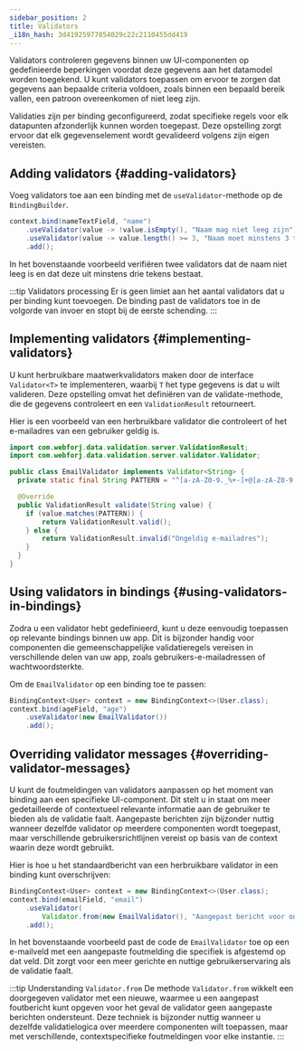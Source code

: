 ```yaml
---
sidebar_position: 2
title: Validators
_i18n_hash: 3d41925977054029c22c2110455dd419
---
```

Validators controleren gegevens binnen uw UI-componenten op gedefinieerde beperkingen voordat deze gegevens aan het datamodel worden toegekend. U kunt validators toepassen om ervoor te zorgen dat gegevens aan bepaalde criteria voldoen, zoals binnen een bepaald bereik vallen, een patroon overeenkomen of niet leeg zijn.

Validaties zijn per binding geconfigureerd, zodat specifieke regels voor elk datapunten afzonderlijk kunnen worden toegepast. Deze opstelling zorgt ervoor dat elk gegevenselement wordt gevalideerd volgens zijn eigen vereisten.

## Adding validators {#adding-validators}

Voeg validators toe aan een binding met de `useValidator`-methode op de `BindingBuilder`.

```java
context.bind(nameTextField, "name")
    .useValidator(value -> !value.isEmpty(), "Naam mag niet leeg zijn")
    .useValidator(value -> value.length() >= 3, "Naam moet minstens 3 tekens bevatten")
    .add();
```

In het bovenstaande voorbeeld verifiëren twee validators dat de naam niet leeg is en dat deze uit minstens drie tekens bestaat.

:::tip Validators processing
Er is geen limiet aan het aantal validators dat u per binding kunt toevoegen. De binding past de validators toe in de volgorde van invoer en stopt bij de eerste schending.
:::

## Implementing validators {#implementing-validators}

U kunt herbruikbare maatwerkvalidators maken door de interface `Validator<T>` te implementeren, waarbij `T` het type gegevens is dat u wilt valideren. Deze opstelling omvat het definiëren van de validate-methode, die de gegevens controleert en een `ValidationResult` retourneert.

Hier is een voorbeeld van een herbruikbare validator die controleert of het e-mailadres van een gebruiker geldig is.

```java
import com.webforj.data.validation.server.ValidationResult;
import com.webforj.data.validation.server.validator.Validator;

public class EmailValidator implements Validator<String> {
  private static final String PATTERN = "^[a-zA-Z0-9._%+-]+@[a-zA-Z0-9.-]+\\.[a-zA-Z]{2,6}$";

  @Override
  public ValidationResult validate(String value) {
    if (value.matches(PATTERN)) {
        return ValidationResult.valid();
    } else {
        return ValidationResult.invalid("Ongeldig e-mailadres");
    }
  }
}
```

## Using validators in bindings {#using-validators-in-bindings}

Zodra u een validator hebt gedefinieerd, kunt u deze eenvoudig toepassen op relevante bindings binnen uw app. Dit is bijzonder handig voor componenten die gemeenschappelijke validatieregels vereisen in verschillende delen van uw app, zoals gebruikers-e-mailadressen of wachtwoordsterkte.

Om de `EmailValidator` op een binding toe te passen:

```java
BindingContext<User> context = new BindingContext<>(User.class);
context.bind(ageField, "age")
    .useValidator(new EmailValidator())
    .add();
```

## Overriding validator messages {#overriding-validator-messages}

U kunt de foutmeldingen van validators aanpassen op het moment van binding aan een specifieke UI-component. Dit stelt u in staat om meer gedetailleerde of contextueel relevante informatie aan de gebruiker te bieden als de validatie faalt. Aangepaste berichten zijn bijzonder nuttig wanneer dezelfde validator op meerdere componenten wordt toegepast, maar verschillende gebruikersrichtlijnen vereist op basis van de context waarin deze wordt gebruikt.

Hier is hoe u het standaardbericht van een herbruikbare validator in een binding kunt overschrijven:

```java
BindingContext<User> context = new BindingContext<>(User.class);
context.bind(emailField, "email")
    .useValidator(
        Validator.from(new EmailValidator(), "Aangepast bericht voor ongeldig e-mailadres"))
    .add();
```

In het bovenstaande voorbeeld past de code de `EmailValidator` toe op een e-mailveld met een aangepaste foutmelding die specifiek is afgestemd op dat veld. Dit zorgt voor een meer gerichte en nuttige gebruikerservaring als de validatie faalt.

:::tip Understanding `Validator.from`
De methode `Validator.from` wikkelt een doorgegeven validator met een nieuwe, waarmee u een aangepast foutbericht kunt opgeven voor het geval de validator geen aangepaste berichten ondersteunt. Deze techniek is bijzonder nuttig wanneer u dezelfde validatielogica over meerdere componenten wilt toepassen, maar met verschillende, contextspecifieke foutmeldingen voor elke instantie.
:::
